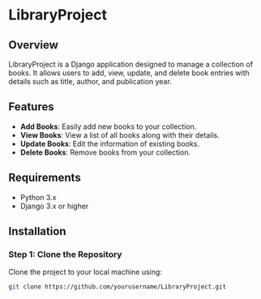# LibraryProject

## Overview
LibraryProject is a Django application designed to manage a collection of books. It allows users to add, view, update, and delete book entries with details such as title, author, and publication year.

## Features
- **Add Books**: Easily add new books to your collection.
- **View Books**: View a list of all books along with their details.
- **Update Books**: Edit the information of existing books.
- **Delete Books**: Remove books from your collection.

## Requirements
- Python 3.x
- Django 3.x or higher

## Installation

### Step 1: Clone the Repository
Clone the project to your local machine using:
```bash
git clone https://github.com/yourusername/LibraryProject.git
